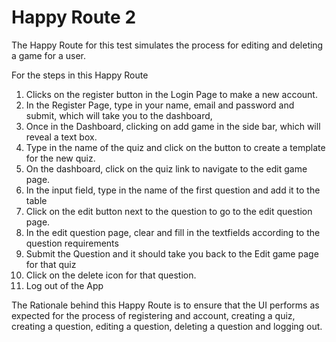 # Happy Route 2

The Happy Route for this test simulates the process for editing and deleting a game for a user. 

For the steps in this Happy Route

1. Clicks on the register button in the Login Page to make a new account. 
2. In the Register Page, type in your name, email and password and submit, which will take you to the dashboard,
3. Once in the Dashboard, clicking on add game in the side bar, which will reveal a text box.
4. Type in the name of the quiz and click on the button to create a template for the new quiz. 
5. On the dashboard, click on the quiz link to navigate to the edit game page.
6. In the input field, type in the name of the first question and add it to the table
7. Click on the edit button next to the question to go to the edit question page.
8. In the edit question page, clear and fill in the textfields according to the question requirements
9. Submit the Question and it should take you back to the Edit game page for that quiz
10. Click on the delete icon for that question.
11. Log out of the App

The Rationale behind this Happy Route is to ensure that the UI performs as expected for the process of registering and account, creating a quiz, creating a question, editing a question, deleting a question and logging out.